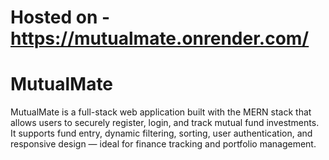 # Hosted on - https://mutualmate.onrender.com/

# MutualMate
MutualMate is a full-stack web application built with the MERN stack that allows users to securely register, login, and track mutual fund investments. It supports fund entry, dynamic filtering, sorting, user authentication, and responsive design — ideal for finance tracking and portfolio management.